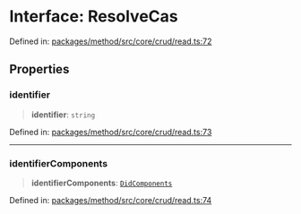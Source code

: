 # Interface: ResolveCas

Defined in: [packages/method/src/core/crud/read.ts:72](https://github.com/dcdpr/did-btcr2-js/blob/4a717493e735221d072999f212891939f4de3f23/packages/method/src/core/crud/read.ts#L72)

## Properties

### identifier

> **identifier**: `string`

Defined in: [packages/method/src/core/crud/read.ts:73](https://github.com/dcdpr/did-btcr2-js/blob/4a717493e735221d072999f212891939f4de3f23/packages/method/src/core/crud/read.ts#L73)

***

### identifierComponents

> **identifierComponents**: [`DidComponents`](DidComponents.md)

Defined in: [packages/method/src/core/crud/read.ts:74](https://github.com/dcdpr/did-btcr2-js/blob/4a717493e735221d072999f212891939f4de3f23/packages/method/src/core/crud/read.ts#L74)

